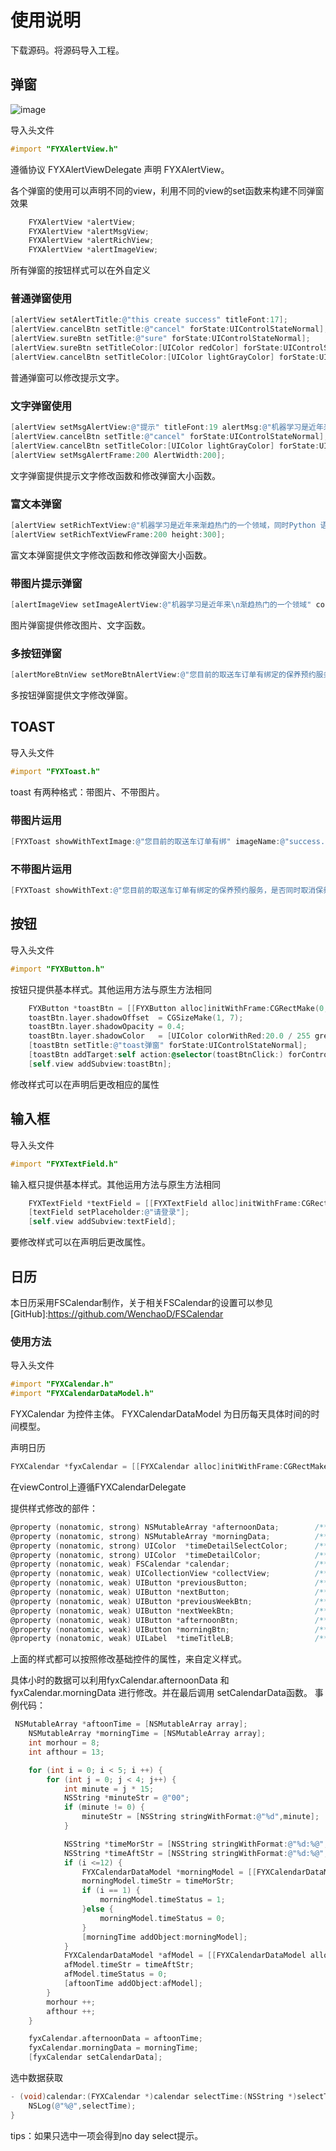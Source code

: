 # 使用说明
下载源码。将源码导入工程。
## 弹窗

![image](https://github.com/rickierYun/Componet/blob/master/image/alert.png)

导入头文件


```objective-c
#import "FYXAlertView.h"
```
遵循协议 FYXAlertViewDelegate 
声明 FYXAlertView。

各个弹窗的使用可以声明不同的view，利用不同的view的set函数来构建不同弹窗效果
```objective-c
    FYXAlertView *alertView;
    FYXAlertView *alertMsgView;
    FYXAlertView *alertRichView;
    FYXAlertView *alertImageView;
```

所有弹窗的按钮样式可以在外自定义
### 普通弹窗使用

```objective-c
[alertView setAlertTitle:@"this create success" titleFont:17];
[alertView.cancelBtn setTitle:@"cancel" forState:UIControlStateNormal];
[alertView.sureBtn setTitle:@"sure" forState:UIControlStateNormal];
[alertView.sureBtn setTitleColor:[UIColor redColor] forState:UIControlStateNormal];
[alertView.cancelBtn setTitleColor:[UIColor lightGrayColor] forState:UIControlStateNormal];
```

普通弹窗可以修改提示文字。
### 文字弹窗使用 
```objective-c
[alertView setMsgAlertView:@"提示" titleFont:19 alertMsg:@"机器学习是近年来渐趋热门的一个领域，同时Python 语言经过一段时间的发展也已逐渐成为主流的编程语言之一。本书结合了机器学习和Python 语言两个热门的领域，通过利用两种核心的机器学习算法来将Python 语言在数据分析方面的优势发挥到极 致。 全书共有10 章。第 1 章讲解了Python 机器学习的生态系统，剩余9 章介绍了众多与机器学习相关的算法，包括各类分类算法、数据可视化技术、推荐引擎等，主要包括机器学习在公寓、机票、IPO 市场、新闻源、内容推机器学习是近年来渐趋热门的一个领域，同时Python 语言经过一段时间的发展也已逐渐成为主流的编程语言之一。本书结合了机器学习和Python 语言两个热门的领域，通过利用两种核心的机器学习算法来将Python 语言在数据分析方面的优势发挥到极 致。 全书共有10 章。第 1 章讲解了Python 机器学习的生态系统，剩余9 章介绍了众多与机器学习相关的算法，包括各类分类算法、数据可视化技术、推荐引擎等，主要包括机器学习在公寓、机票、IPO 市场、新闻源、内容推" msgFont:11];
[alertView.cancelBtn setTitle:@"cancel" forState:UIControlStateNormal];
[alertView.cancelBtn setTitleColor:[UIColor lightGrayColor] forState:UIControlStateNormal];
[alertView setMsgAlertFrame:200 AlertWidth:200];
```

文字弹窗提供提示文字修改函数和修改弹窗大小函数。
### 富文本弹窗
```objective-c
[alertView setRichTextView:@"机器学习是近年来渐趋热门的一个领域，同时Python 语言经过一段时间的发展也已逐渐成为主流的编程语言之一。本书结合了机器学习和Python 语言两个热门的领域，通过利用两种核心的机器学习算法来将Python 语言在数据分析方面的优势发挥到极 致。 全书共有10 章。第 1 章讲解了Python 机器学习的生态系统，剩余9 章介绍了众多与机器学习相关的算法，包括各类分类算法、数据可视化技术、推荐引擎等，主要包括机器学习在公寓、机票、IPO 市场、新闻源、内容推机器学习是近年来渐趋热门的一个领域，同时Python 语言经过一段时间的发展也已逐渐成为主流的编程语言之一。本书结合了机器学习和Python 语言两个热门的领域，通过利用两种核心的机器学习算法来将Python 语言在数据分析方面的优势发挥到极 致。 全书共有10 章。第 1 章讲解了Python 机器学习的生态系统，剩余9 章介绍了众多与机器学习相关的算法，包括各类分类算法、数据可视化技术、推荐引擎等，主要包括机器学习在公寓、机票、IPO 市场、新闻源、内容推" textFont:11];
[alertView setRichTextViewFrame:200 height:300];
```
富文本弹窗提供文字修改函数和修改弹窗大小函数。

### 带图片提示弹窗
```objective-c
[alertImageView setImageAlertView:@"机器学习是近年来\n渐趋热门的一个领域" contentFont:17 contentColor:[UIColor blackColor] imageName:nil];
```

图片弹窗提供修改图片、文字函数。
### 多按钮弹窗
```objective-c
[alertMoreBtnView setMoreBtnAlertView:@"您目前的取送车订单有绑定的保养预约服务，是否同时取消保养预约？" contentFont:15];
```

多按钮弹窗提供文字修改弹窗。

## TOAST
导入头文件 

```objective-c
#import "FYXToast.h"
```

toast 有两种格式：带图片、不带图片。

### 带图片运用

```objective-c
[FYXToast showWithTextImage:@"您目前的取送车订单有绑" imageName:@"success.png"];
```

### 不带图片运用

```objective-c
[FYXToast showWithText:@"您目前的取送车订单有绑定的保养预约服务，是否同时取消保养预约？"];
```

## 按钮
导入头文件 

```objective-c
#import "FYXButton.h"
```

按钮只提供基本样式。其他运用方法与原生方法相同

```objective-c
    FYXButton *toastBtn = [[FYXButton alloc]initWithFrame:CGRectMake(0, 600, 100, 30)];
    toastBtn.layer.shadowOffset  = CGSizeMake(1, 7);
    toastBtn.layer.shadowOpacity = 0.4;
    toastBtn.layer.shadowColor   = [UIColor colorWithRed:20.0 / 255 green:206.0 / 255 blue:1 alpha:1.0f].CGColor;
    [toastBtn setTitle:@"toast弹窗" forState:UIControlStateNormal];
    [toastBtn addTarget:self action:@selector(toastBtnClick:) forControlEvents:UIControlEventTouchUpInside];
    [self.view addSubview:toastBtn];
```

修改样式可以在声明后更改相应的属性

## 输入框
导入头文件 

```objective-c
#import "FYXTextField.h"
```

输入框只提供基本样式。其他运用方法与原生方法相同

```objective-c
	FYXTextField *textField = [[FYXTextField alloc]initWithFrame:CGRectMake(300, 100, 100, 30)];
    [textField setPlaceholder:@"请登录"];
    [self.view addSubview:textField];
```
要修改样式可以在声明后更改属性。

## 日历
本日历采用FSCalendar制作，关于相关FSCalendar的设置可以参见
[GitHub]:https://github.com/WenchaoD/FSCalendar

### 使用方法
导入头文件

```objective-c
#import "FYXCalendar.h"
#import "FYXCalendarDataModel.h"
```

FYXCalendar 为控件主体。 FYXCalendarDataModel 为日历每天具体时间的时间模型。

声明日历

```objective-c
FYXCalendar *fyxCalendar = [[FYXCalendar alloc]initWithFrame:CGRectMake(0, 30, self.view.frame.size.width, self.view.frame.size.height )];
```

在viewControl上遵循FYXCalendarDelegate

提供样式修改的部件：

```objective-c
@property (nonatomic, strong) NSMutableArray *afternoonData;        /**< 下午数据 */
@property (nonatomic, strong) NSMutableArray *morningData;          /**< 上午数据 */
@property (nonatomic, strong) UIColor  *timeDetailSelectColor;      /**< 具体时间选中颜色 */
@property (nonatomic, strong) UIColor  *timeDetailColor;            /**< 具体时间颜色 */
@property (nonatomic, weak) FSCalendar *calendar;                   /**< 日历 */
@property (nonatomic, weak) UICollectionView *collectView;          /**< 具体时间 */
@property (nonatomic, weak) UIButton *previousButton;               /**< 上月按钮 */
@property (nonatomic, weak) UIButton *nextButton;                   /**< 下月按钮 */
@property (nonatomic, weak) UIButton *previousWeekBtn;              /**< 上周按钮 */
@property (nonatomic, weak) UIButton *nextWeekBtn;                  /**< 下周按钮 */
@property (nonatomic, weak) UIButton *afternoonBtn;                 /**< 上午选择按钮 */
@property (nonatomic, weak) UIButton *morningBtn;                   /**< 下午选择按钮 */
@property (nonatomic, weak) UILabel  *timeTitleLB;                  /**< 时间标题 */
```

上面的样式都可以按照修改基础控件的属性，来自定义样式。


具体小时的数据可以利用fyxCalendar.afternoonData 和 fyxCalendar.morningData 进行修改。并在最后调用 setCalendarData函数。
事例代码：

```objective-c
 NSMutableArray *aftoonTime = [NSMutableArray array];
    NSMutableArray *morningTime = [NSMutableArray array];
    int morhour = 8;
    int afthour = 13;

    for (int i = 0; i < 5; i ++) {
        for (int j = 0; j < 4; j++) {
            int minute = j * 15;
            NSString *minuteStr = @"00";
            if (minute != 0) {
                minuteStr = [NSString stringWithFormat:@"%d",minute];
            }

            NSString *timeMorStr = [NSString stringWithFormat:@"%d:%@",morhour,minuteStr];
            NSString *timeAftStr = [NSString stringWithFormat:@"%d:%@",afthour,minuteStr];
            if (i <=12) {
                FYXCalendarDataModel *morningModel = [[FYXCalendarDataModel alloc]init];
                morningModel.timeStr = timeMorStr;
                if (i == 1) {
                    morningModel.timeStatus = 1;
                }else {
                    morningModel.timeStatus = 0;
                }
                [morningTime addObject:morningModel];
            }
            FYXCalendarDataModel *afModel = [[FYXCalendarDataModel alloc]init];
            afModel.timeStr = timeAftStr;
            afModel.timeStatus = 0;
            [aftoonTime addObject:afModel];
        }
        morhour ++;
        afthour ++;
    }

    fyxCalendar.afternoonData = aftoonTime;
    fyxCalendar.morningData = morningTime;
    [fyxCalendar setCalendarData];
```

选中数据获取

```objective-c
- (void)calendar:(FYXCalendar *)calendar selectTime:(NSString *)selectTime {
    NSLog(@"%@",selectTime);
}
```

tips：如果只选中一项会得到no day select提示。

